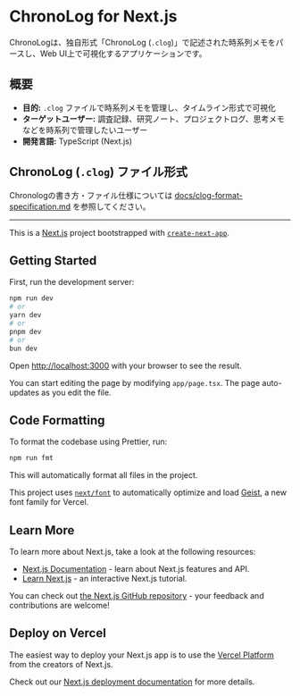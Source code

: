 # ChronoLog for Next.js

ChronoLogは、独自形式「ChronoLog (`.clog`)」で記述された時系列メモをパースし、Web UI上で可視化するアプリケーションです。

## 概要

- **目的:** `.clog` ファイルで時系列メモを管理し、タイムライン形式で可視化
- **ターゲットユーザー:** 調査記録、研究ノート、プロジェクトログ、思考メモなどを時系列で管理したいユーザー
- **開発言語:** TypeScript (Next.js)

## ChronoLog (`.clog`) ファイル形式

Chronologの書き方・ファイル仕様については [docs/clog-format-specification.md](docs/clog-format-specification.md) を参照してください。

---

This is a [Next.js](https://nextjs.org) project bootstrapped with [`create-next-app`](https://nextjs.org/docs/app/api-reference/cli/create-next-app).

## Getting Started

First, run the development server:

```bash
npm run dev
# or
yarn dev
# or
pnpm dev
# or
bun dev
```

Open [http://localhost:3000](http://localhost:3000) with your browser to see the result.

You can start editing the page by modifying `app/page.tsx`. The page auto-updates as you edit the file.

## Code Formatting

To format the codebase using Prettier, run:

```bash
npm run fmt
```

This will automatically format all files in the project.

This project uses [`next/font`](https://nextjs.org/docs/app/building-your-application/optimizing/fonts) to automatically optimize and load [Geist](https://vercel.com/font), a new font family for Vercel.

## Learn More

To learn more about Next.js, take a look at the following resources:

- [Next.js Documentation](https://nextjs.org/docs) - learn about Next.js features and API.
- [Learn Next.js](https://nextjs.org/learn) - an interactive Next.js tutorial.

You can check out [the Next.js GitHub repository](https://github.com/vercel/next.js) - your feedback and contributions are welcome!

## Deploy on Vercel

The easiest way to deploy your Next.js app is to use the [Vercel Platform](https://vercel.com/new?utm_medium=default-template&filter=next.js&utm_source=create-next-app&utm_campaign=create-next-app-readme) from the creators of Next.js.

Check out our [Next.js deployment documentation](https://nextjs.org/docs/app/building-your-application/deploying) for more details.
